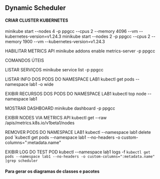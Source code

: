 ## Dynamic Scheduler


#### CRIAR CLUSTER KUBERNETES
minikube start --nodes 4 -p ppgcc --cpus 2 --memory 4096 --vm --kubernetes-version=v1.24.3
minikube start --nodes 2 -p ppgcc --cpus 2 --memory 1900 --vm --kubernetes-version=v1.24.3

HABILITAR METRICS API
minikube addons enable metrics-server -p ppgcc

COMANDOS ÚTEIS

LISTAR SERVIÇOS
minikube service list -p ppgcc

LISTAR INFO DOS PODS DO NAMESPACE LAB1
kubectl get pods --namespace lab1 -o wide

EXIBIR RECURSOS DOS PODS DO NAMESPACE LAB1
kubectl top node --namespace lab1

MOSTRAR DASHBOARD
minikube dashboard -p ppgcc

EXIBIR NODES VIA METRICS API
kubectl get --raw /apis/metrics.k8s.io/v1beta1/nodes

REMOVER PODS DO NAMESPACE LAB1
kubectl --namespace lab1 delete pod `kubectl get pods --namespace lab1 --no-headers -o custom-columns=":metadata.name"

EXIBIR LOG DO TEST POD
kubectl --namespace lab1 logs -f `kubectl get pods --namespace lab1 --no-headers -o custom-columns=":metadata.name" |grep scheduler`

#### Para gerar os diagramas de classes e pacotes

